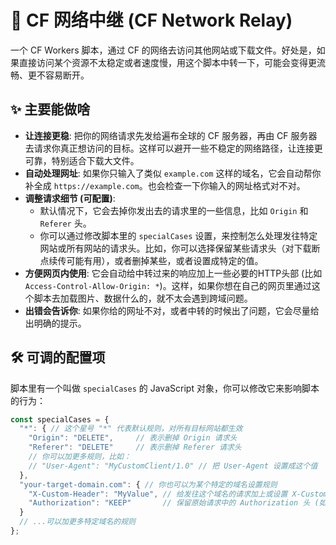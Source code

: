 # 🔗 CF 网络中继 (CF Network Relay)

一个 CF Workers 脚本，通过 CF 的网络去访问其他网站或下载文件。好处是，如果直接访问某个资源不太稳定或者速度慢，用这个脚本中转一下，可能会变得更流畅、更不容易断开。

## ✨ 主要能做啥

*   **让连接更稳**: 把你的网络请求先发给遍布全球的 CF 服务器，再由 CF 服务器去请求你真正想访问的目标。这样可以避开一些不稳定的网络路径，让连接更可靠，特别适合下载大文件。
*   **自动处理网址**: 如果你只输入了类似 `example.com` 这样的域名，它会自动帮你补全成 `https://example.com`。也会检查一下你输入的网址格式对不对。
*   **调整请求细节 (可配置)**:
    *   默认情况下，它会去掉你发出去的请求里的一些信息，比如 `Origin` 和 `Referer` 头。
    *   你可以通过修改脚本里的 `specialCases` 设置，来控制怎么处理发往特定网站或所有网站的请求头。比如，你可以选择保留某些请求头（对下载断点续传可能有用），或者删掉某些，或者设置成特定的值。
*   **方便网页内使用**: 它会自动给中转过来的响应加上一些必要的HTTP头部 (比如 `Access-Control-Allow-Origin: *`)。这样，如果你想在自己的网页里通过这个脚本去加载图片、数据什么的，就不太会遇到跨域问题。
*   **出错会告诉你**: 如果你给的网址不对，或者中转的时候出了问题，它会尽量给出明确的提示。

## 🛠️ 可调的配置项

脚本里有一个叫做 `specialCases` 的 JavaScript 对象，你可以修改它来影响脚本的行为：

```javascript
const specialCases = {
  "*": { // 这个星号 "*" 代表默认规则，对所有目标网站都生效
    "Origin": "DELETE",     // 表示删掉 Origin 请求头
    "Referer": "DELETE"     // 表示删掉 Referer 请求头
    // 你可以加更多规则，比如：
    // "User-Agent": "MyCustomClient/1.0" // 把 User-Agent 设置成这个值
  },
  "your-target-domain.com": { // 你也可以为某个特定的域名设置规则
    "X-Custom-Header": "MyValue", // 给发往这个域名的请求加上或设置 X-Custom-Header
    "Authorization": "KEEP"       // 保留原始请求中的 Authorization 头 (如果原来有的话)
  }
  // ...可以加更多特定域名的规则
};
